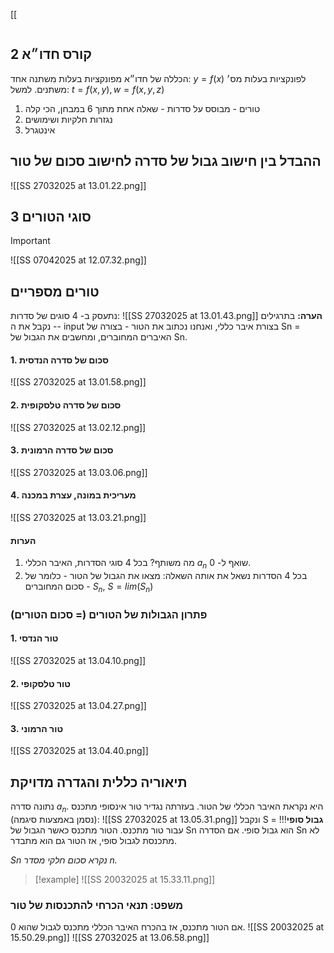 [[
```table-of-contents
```

## קורס חדו״א 2
הכללה של חדו״א מפונקציות בעלות משתנה אחד: $y = f(x)$
לפונקציות בעלות מס׳ משתנים. למשל: $t = f(x,y), w = f(x,y,z)$

1. טורים - מבוסס על סדרות - שאלה אחת מתוך 6 במבחן, הכי קלה
2. נגזרות חלקיות ושימושים
3. אינטגרל

## ההבדל בין חישוב גבול של סדרה לחישוב סכום של טור
![[SS 27032025 at 13.01.22.png]]
## 3 סוגי הטורים
> [!important]
> 
![[SS 07042025 at 12.07.32.png]]
## טורים מספריים
נתעסק ב- 4 סוגים של סדרות:
![[SS 27032025 at 13.01.43.png]]
**הערה:** בתרגילים - נקבל את ה- input בצורת איבר כללי, ואנחנו נכתוב את הטור - בצורה של Sn = האיברים המחוברים, ומחשבים את הגבול של Sn.
#### 1. סכום של סדרה הנדסית
![[SS 27032025 at 13.01.58.png]]
#### 2. סכום של סדרה טלסקופית
![[SS 27032025 at 13.02.12.png]]
#### 3. סכום של סדרה הרמונית
![[SS 27032025 at 13.03.06.png]]
#### 4. מעריכית במונה, עצרת במכנה
![[SS 27032025 at 13.03.21.png]]
#### הערות
1. מה משותף? בכל 4 סוגי הסדרות, האיבר הכללי $a_n$ שואף ל- 0.
2. בכל 4 הסדרות נשאל את אותה השאלה: מצאו את הגבול של הטור - כלומר של סכום המחוברים - $S_n$, $S = lim(S_n)$
### פתרון הגבולות של הטורים (= סכום הטורים)
#### 1. טור הנדסי
![[SS 27032025 at 13.04.10.png]]
#### 2. טור טלסקופי
![[SS 27032025 at 13.04.27.png]]
#### 3. טור הרמוני
![[SS 27032025 at 13.04.40.png]]
## תיאוריה כללית והגדרה מדויקת
נתונה סדרה $a_n$. היא נקראת האיבר הכללי של הטור.
בעזרתה נגדיר טור אינסופי מתכנס (נסמן באמצעות סיגמה):
![[SS 27032025 at 13.05.31.png]]
ונקבל S = **גבול סופי**!!! עבור טור מתכנס.
הטור מתכנס כאשר הגבול של Sn הוא גבול סופי.
אם הסדרה Sn לא מתכנסת לגבול סופי, אז הטור גם הוא מתבדר.

*Sn נקרא סכום חלקי מסדר n.*
> [!example]
![[SS 20032025 at 15.33.11.png]]
### משפט: תנאי הכרחי להתכנסות של טור
אם הטור מתכנס, אז בהכרח האיבר הכללי מתכנס לגבול שהוא 0.
![[SS 20032025 at 15.50.29.png]]
![[SS 27032025 at 13.06.58.png]]
